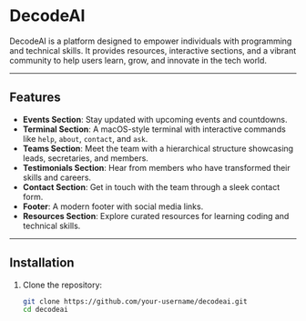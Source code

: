 # DecodeAI

DecodeAI is a platform designed to empower individuals with programming and technical skills. It provides resources, interactive sections, and a vibrant community to help users learn, grow, and innovate in the tech world.

---

## Features

- **Events Section**: Stay updated with upcoming events and countdowns.
- **Terminal Section**: A macOS-style terminal with interactive commands like `help`, `about`, `contact`, and `ask`.
- **Teams Section**: Meet the team with a hierarchical structure showcasing leads, secretaries, and members.
- **Testimonials Section**: Hear from members who have transformed their skills and careers.
- **Contact Section**: Get in touch with the team through a sleek contact form.
- **Footer**: A modern footer with social media links.
- **Resources Section**: Explore curated resources for learning coding and technical skills.

---

## Installation

1. Clone the repository:
   ```bash
   git clone https://github.com/your-username/decodeai.git
   cd decodeai